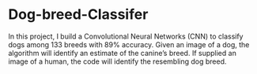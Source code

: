 # Dog-breed-Classifer
In this project, I build a Convolutional Neural Networks (CNN) to classify dogs among 133 breeds with 89% accuracy. Given an image of a dog, the algorithm will identify an estimate of the canine’s breed. If supplied an image of a human, the code will identify the resembling dog breed.
